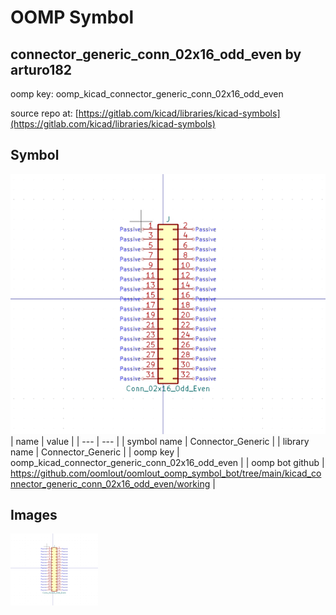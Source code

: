 # OOMP Symbol  
## connector_generic_conn_02x16_odd_even  by arturo182  
  
oomp key: oomp_kicad_connector_generic_conn_02x16_odd_even  
  
source repo at: [https://gitlab.com/kicad/libraries/kicad-symbols](https://gitlab.com/kicad/libraries/kicad-symbols)  
## Symbol  
  
[![working.png](working_600.png)](working.png)  
| name | value | 
| --- | --- | 
| symbol name | Connector_Generic | 
| library name | Connector_Generic | 
| oomp key | oomp_kicad_connector_generic_conn_02x16_odd_even | 
| oomp bot github | https://github.com/oomlout/oomlout_oomp_symbol_bot/tree/main/kicad_connector_generic_conn_02x16_odd_even/working | 
## Images  
  
[![working.png](working_140.png)](working.png)  
